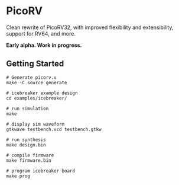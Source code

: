# PicoRV

Clean rewrite of PicoRV32, with improved flexibility and extensibility, support for RV64, and more.

**Early alpha. Work in progress.**


## Getting Started

```
# Generate picorv.v
make -C source generate

# icebreaker example design
cd examples/icebreaker/

# run simulation
make

# display sim waveform
gtkwave testbench.vcd testbench.gtkw

# run synthesis
make design.bin

# compile firmware
make firmware.bin

# program icebreaker board
make prog
```
